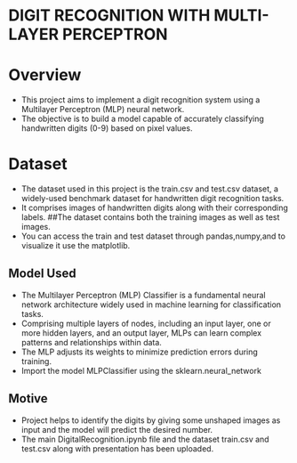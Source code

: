 # DIGIT RECOGNITION WITH MULTI-LAYER PERCEPTRON
# Overview
- This project aims to implement a digit recognition system using a Multilayer Perceptron (MLP) neural network.
- The objective is to build a model capable of accurately classifying handwritten digits (0-9) based on pixel values.
# Dataset
- The dataset used in this project is the train.csv and test.csv dataset, a widely-used benchmark dataset for handwritten digit recognition tasks.
- It comprises images of handwritten digits along with their corresponding labels. ##The dataset contains both the training images as well as test images.
- You can access the train and test dataset through pandas,numpy,and to visualize it use the matplotlib.
## Model Used
- The Multilayer Perceptron (MLP) Classifier is a fundamental neural network architecture widely used in machine learning for classification tasks.
-  Comprising multiple layers of nodes, including an input layer, one or more hidden layers, and an output layer, MLPs can learn complex patterns and relationships within data.
-  The MLP adjusts its weights to minimize prediction errors during training.
-  Import the model MLPClassifier using the sklearn.neural_network
## Motive
- Project helps to identify the digits by giving some unshaped images as input and the model will predict the desired number.
- The main DigitalRecognition.ipynb file and the dataset train.csv and test.csv along with presentation has been uploaded.
